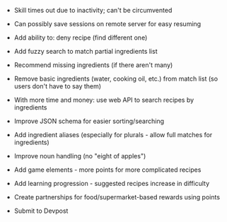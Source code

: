 * Skill times out due to inactivity; can't be circumvented
* Can possibly save sessions on remote server for easy resuming


* Add ability to: deny recipe (find different one)


* Add fuzzy search to match partial ingredients list
* Recommend missing ingredients (if there aren't many)
* Remove basic ingredients (water, cooking oil, etc.) from match list (so users don't have to say them)


* With more time and money: use web API to search recipes by ingredients
* Improve JSON schema for easier sorting/searching
* Add ingredient aliases (especially for plurals - allow full matches for ingredients)


* Improve noun handling (no "eight of apples")


* Add game elements - more points for more complicated recipes
* Add learning progression - suggested recipes increase in difficulty
* Create partnerships for food/supermarket-based rewards using points


* Submit to Devpost
